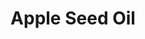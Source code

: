 ---
name: Apple Seed Oil
title: Apple Seed Oil
details:
  - detail:
      key: Packaging Size
      value: 5, 25, 200 Kg
  - detail:
      key: Usage/Application
      value: Fragrance, Flavour, Pharma
  - detail:
      key: Form
      value: Liquid
  - detail:
      key: Botanical Name
      value: Annona Squamosa
  - detail:
      key: Brand
      value: Natural Aroma
  - detail:
      key: Packaging Type
      value: Can, Barrel
  - detail:
      key: Plant Parts Used
      value: Seed
  - detail:
      key: CAS No
      value: 85251-63-4
showOnHome: false
thumbnail: https://5.imimg.com/data5/SELLER/Default/2021/12/EM/IN/AO/3823480/apple-seed-oil-500x500.jpg
productImages:
  - https://ucarecdn.com/8213c725-21d0-4ac0-ad5e-c1975c20032b/
category: reconstituted oils
---